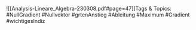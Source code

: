 
![[Analysis-Lineare_Algebra-230308.pdf#page=47]]Tags & Topics:
   #NullGradient
   #Nullvektor
   #grtenAnstieg
   #Ableitung
   #Maximum
   #Gradient
   #wichtigesIndiz